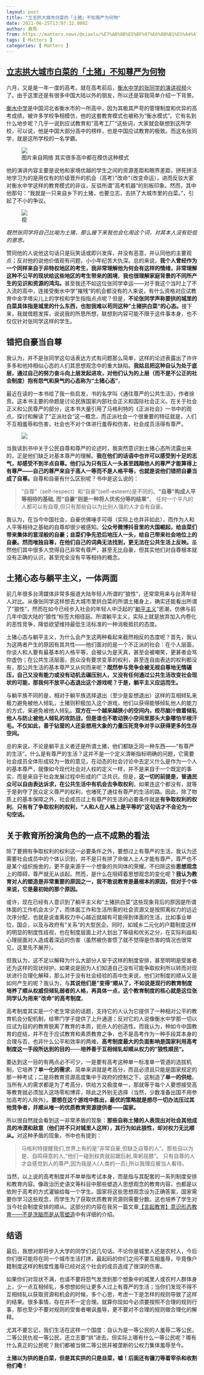 ```yaml
---
layout: post
title: "立志拱大城市白菜的「土猪」不知尊严为何物"
date: 2021-06-25T13:07:32.000Z
author: 鹿馬
from: https://matters.news/@xiaolu/%E7%AB%8B%E5%BF%97%E6%8B%B1%E5%A4%A7%E5%9F%8E%E5%B8%82%E7%99%BD%E8%8F%9C%E7%9A%84-%E5%9C%9F%E7%8C%AA-%E4%B8%8D%E7%9F%A5%E5%B0%8A%E4%B8%A5%E4%B8%BA%E4%BD%95%E7%89%A9-bafyreiggb6kg6qofcjnwyziz26ky5ketcojejngbflt6bs2oroyl77orea
tags: [ Matters ]
categories: [ Matters ]
---
```

<!--1624626452000-->
[立志拱大城市白菜的「土猪」不知尊严为何物](https://matters.news/@xiaolu/%E7%AB%8B%E5%BF%97%E6%8B%B1%E5%A4%A7%E5%9F%8E%E5%B8%82%E7%99%BD%E8%8F%9C%E7%9A%84-%E5%9C%9F%E7%8C%AA-%E4%B8%8D%E7%9F%A5%E5%B0%8A%E4%B8%A5%E4%B8%BA%E4%BD%95%E7%89%A9-bafyreiggb6kg6qofcjnwyziz26ky5ketcojejngbflt6bs2oroyl77orea)
------

<div>
<p>六月，又是是一年一度的高考。就在高考前后，<a href="https://www.youtube.com/watch?v=Kc9sCQunlC8" target="_blank">衡水中学的张同学的演讲视频</a>火了。由于这里还是有很多中国大陆以外的朋友，所以还是容我简单介绍一下背景。</p><p><a href="https://zh.wikipedia.org/wiki/%E8%A1%A1%E6%B0%B4%E4%B8%AD%E5%AD%A6" target="_blank">衡水中学</a>是中国河北省衡水市的一所高中，因为其极其严苛的管理制度和优异的高考成绩，被许多学校争相模仿，他的这套教育模式也被称为“衡水模式”。它有名到什么地步呢？几乎一说到应试教育和”高考工厂“这些词，大家就会联想到这所学校，可以说，他是中国大部分高中的榜样，也是中国应试教育的极致。而这名张同学，就是这所学校的一名学霸。</p><figure class="image"><img src="https://assets.matters.news/embed/713d838c-b47f-4d8a-887c-a72a0e4761b6.jpeg" data-asset-id="713d838c-b47f-4d8a-887c-a72a0e4761b6" referrerpolicy="no-referrer"><figcaption><span>图片来自网络   其实很多高中都在模仿这种模式</span></figcaption></figure><p>他的演讲内容主要是说他和家境优越的学生之间的资源差距和眼界差距，拼死拼活地学习为的是用仅有的阶级晋升的机会（高考）”改命“（改变命运），进而反驳大家对衡水中学这样的教育模式的非议，反驳所谓”高考机器“的刻板印象。然而，其中他那句：“我就是一只来自乡下的土猪，也要立志，去拱了大城市里的白菜。”，引起了不小的争议。</p><figure class="image"><img src="https://assets.matters.news/embed/302f4f68-ce57-4156-a865-75c7e327cf56.jpeg" data-asset-id="302f4f68-ce57-4156-a865-75c7e327cf56" referrerpolicy="no-referrer"><figcaption><span>视</span></figcaption></figure><p><em>既然张同学将自己比喻为土猪，那么接下来我也会化用这个词，对其本人没有贬低的意思。</em></p><p>赞同他的人说他这句话只是玩笑话或即兴发挥，并没有恶意，并认同他的主要观点；反对他的说他价值观有问题，小小年纪苦大仇深。总的来说，<strong>我个人曾经作为一个同样来自于非特权地区的考生，我非常理解他为何会有这样的情绪，非常理解这种不公平的现状给这些地区的考生带来的困境</strong>，<strong>我也很理解家庭背景的不同所产生的见识和资源的鸿沟。</strong>甚至我还不如这位张同学幸运——对于我这个当时上了不入流的高中，连接受衡水中学”摧残“的机会都没有的人来说，有什么资格对应试教育中金字塔尖儿上的学校和学生指指点点呢？但是，<strong>不论张同学声称要拱的城里的白菜具体指是城里的什么东西，也恕我难以苟同这种”土猪拱白菜“的心态。</strong>接下来，我就借题发挥，说说我的所思所想，联想到内容可能不限于这件事本身，也不仅仅针对张同学这样的学生。</p><h2><strong>错把自豪当自尊</strong></h2><p>我认为，并不是张同学这句话表达方式有问题那么简单，这样的论述表露出了许许多多和他持相似心态的人们其思想观念中的重大缺陷。<strong>我姑且把这种自认为处于底层，通过自己的努力奋斗向上层发起进攻，对他们认为的上层（而不是不公正的社会制度）抱有怨气和戾气的心态称为“土猪心态”</strong>。</p><p>最近在读的一本书给了我一些启发，书的名字叫《通往尊严的公共生活》，作者徐贲。这本书主要的命题是讨论民族国家内部社会正义和国际社会正义。在关于社会正义和公民尊严的部分，这本书大量引用了马格利特的《正派社会》一书中的观点，探讨和解读了“正派社会”这一概念，而正派社会一个很重要的特征就是，人们不互相羞辱和伤害，社会也不对个体进行羞辱和伤害，社会成员活得有尊严。</p><figure class="image"><img src="https://assets.matters.news/embed/2d45b62c-25d1-477c-968f-9f3c86ed91fd.jpeg" data-asset-id="2d45b62c-25d1-477c-968f-9f3c86ed91fd" referrerpolicy="no-referrer"><figcaption><span></span></figcaption></figure><p>当我读到书中关于公民自尊和尊严的论述时，我突然意识到土猪心态所流露出来的，正是他们缺乏对基本尊严的理解。<strong>我在他们的话语中也许可以感受到十足的志气，却感受不到半点自尊。他们认为只有压人一头甚至践踏他人的尊严才能算得上有尊严——自己的尊严来自于高人一等而不是人格平等，也就是说他们错把自豪当成了自尊。</strong>自尊和自豪有什么区别呢？书中是这么说的：</p><blockquote>“自尊”（self-respect）和“自豪”(self-esteem)是不同的。<strong>“自尊”构成人平等相待的基础, 而“自豪”则是一种将人优劣分等的结果”</strong>。 任何一个平凡的人都可以有自尊,但只有那些自以为比别人强的人才会有自豪。</blockquote><p>我认为，在当今中国社会，自豪仿佛唾手可得（实际上也并非如此），而作为人和人平等相待之基础的自尊却很少被感知。<strong>公众号微博抖音里的大国崛起，给韭菜们带来集体的意淫般的自豪；韭菜们争先恐后地压人一头，给自己带来社会地位上的自豪。然而唯独自尊，在他们自己的词典无法找到，更无法在公共生活上反映。</strong>虽然他们其中很多人觉得自己非常有尊严，甚至无比自豪，但其实他们对自尊根本就没有正确的认识，甚至完全没有平等相待的概念。</p><h2>土猪心态与躺平主义，一体两面</h2><p>前几年很多台湾媒体非常多报道大陆年轻人所谓的”狼性“，还常常用来与台湾年轻人对比。从像张同学这样想去大城市里拱白菜的所谓土猪身上，确实还能看出所谓了”狼性“，然而在如今已经步入社会的年轻人中泛起的”<a href="https://zh.wikipedia.org/wiki/%E8%BA%BA%E5%B9%B3" target="_blank">躺平主义</a>“思潮，仿佛与前几年中国大陆的”狼性“标签大相径庭。所谓躺平主义，实际上就是放弃加入内卷化的恶性竞争，降低欲望维持最低生活标准的一种消极抵抗的态度。</p><p>土猪心态与躺平主义，为什么会产生这两种看起来截然相反的态度呢？首先，我认为这两者产生的原因有其共性——他们面对的是一个不正派的社会：在个人层面，你谈人和人要有最基本的人格平等，会被认为是天真，甚至会被嘲笑，更甚者会骂你虚伪；在公共生活层面，民众没有要求变革的权利，甚至连自由表达的权利都没有，那公共生活的基本尊严又从何而来呢？<strong>既然参与竞争会被无视自尊地无情碾压，自己又没有能力或没有动机去碾压别人，又没有任何通过公共生活改变社会现状的可能，那我何不放平心态退出这个游戏呢？于是，躺平主义应运而生。</strong></p><p>与躺平族不同的是，相对于躺平族选择退出（至少是妄想退出）这样的互相倾轧来极力避免被他人倾轧，土猪则积极加入这个游戏，他们以获得能够倾轧他人的能力的方式，来避免被他人倾轧。<strong>双方在一个越来越狭小的空间内，绞尽脑汁做着倾轧他人与防止被他人倾轧的攻防战，但是谁也不敢动狭小空间里那头大象哪怕半根汗毛。不仅如此，善于钻营的人还妄想用大象的力量压死竞争对手以获得更多的生存空间。</strong></p><p>总的来说，不论是躺平主义者还是所谓土猪，他们都缺乏同一种东西——“有尊严的生活”。什么是有尊严的生活？这并不是一个定义清晰指标明确的问题，它需要社会成员全体形成较为一致的意见，在动态的社会讨论中去定义什么是作为一个人的基本尊严，就像如今现代社会对人权的定义一样，并不是来自于一个既定的事实，而是来自于社会发展过程中形成的广泛共识。但是，<strong>这一切的前提是，普通民众可以自由表达诉求，在公共生活中有机会去争取权利</strong>，如果连这个都没有，就等于是剥夺了民众定义尊严的权利，也堵死了通往有尊严的生活的路。因此，除了物质上的基本保障之外，社会成员过上有尊严的生活的必要条件就是<strong>有争取权利的权利</strong>。<strong>只有有了争取权利的权利，“人和人在人格上是平等的”这句话才不会沦为一句空话。</strong></p><h2>关于教育所扮演角色的一点不成熟的看法</h2><p>除了要拥有争取权利的权利这一必要条件之外，要想过上有尊严的生活，我认为还需要社会成员中的个体认识到，并不是只有拼了命做人上人才能有尊严，尊严也不是某个组织施舍的，更不是来源于一个想象的共同体的荣耀。不扫除这些<strong>思想观念</strong>上的障碍，尊严就无从谈起。然而，是什么在阻碍着思想观念的变化呢？<strong>我认为教育对人的塑造是非常重要的原因之一，我不敢说教育是最根本的原因，但对于个体来说，它是最初始的那个原因。</strong></p><p>或许，现在已经有人意识到了躺平主义和“土猪拱白菜”这些现象背后的原因是所谓体面的工作机会太少了，而体面工作和生活所需的社会资源又是按照离权力的远近次序分配，也就是说谁离权力中心越近就越有可能得到体面的生活，比如事业单位，国企，以及与政府有“关系“的大型民企。同时，如城乡二元化的户籍制度这样的明显的制度性歧视，也在制度层面上对人划出了等级和优劣之分，在实际利益和心理层面对人造成着深远的伤害（虽然被伤害惯了就不觉得是伤害的情况也很常见，这里先不展开）。</p><p>但我认为，这不足以解释为什么大部分人安于这样的制度安排，甚至明明是受害者还为这样的现状辩护。如果说是因为人们知道自己没有可能争取权利所以转而对现状进行合理化解释，那么对于没有社会经验的高中生来说，他们对制度的顺从又是如何产生的呢？我认为，与<strong>其说他们是”变得“顺从了，不如说是现行的教育制度培养了顺从权威但倾轧弱者的人格，再具体一点，这个教育制度的核心就是这位张同学认为用来”改命“的高考制度</strong>。</p><p>高考制度其实是一个老生常谈的话题，支持它的人认为它提供了一种相对公平的教育机会分配机制，给寒门学子提供了上升通道；反对它的人说像衡水中学那一切以应试为目的的教育脱离了教育的本质，扼杀人的创造性。而我认为，种如今中国教育的症结，并不在于应试教育和素质教育之争，也不是高考作为一种手段其本身的合理与否，也非什么公平和效率的两难，<strong>高考制度最大的负面影响是国家利用高考制度这一手段所达到的目的</strong>——<strong>培养善于互相倾轧却顺从权力的”狼性顺民“。</strong></p><p>要达到这一目的有两点必不可少，一是要有高考这种单一标准单一管道的选拔机制，它培养了<strong>单一化的需求</strong>，简单来讲就是考高分，而且必须且只能是国家规定的那一种考试；二是将教育资源高度集中于政府的控制之下，这制造了<strong>单一的供给</strong>。当所有人的需求都是为了考高分，供给方又极度单一，那就等于每个人要想接受高等教育就必须加入这场零和博弈，除此之外别无选择（当然，少数准备出国不用参加高考的人除外）。<strong>要想在这个游戏中胜出，最优的策略就是想尽一切办法压过其他竞争者，并顺从唯一的优质教育资源提供者——国家。</strong></p><p>所以很自然就会看到这一非常矛盾的现象：<strong>那些自称土猪的人表现出对社会其他成员的冷漠和敌意（他们并不只对城里人这样），其行为如此狼性，却对权力无比顺从。</strong>对这种矛盾的现象，书中也有提到：</p><blockquote>马格利特提醒我们,世界上有的是“非常自豪,但缺乏自尊的人”。那些自以为是、自鸣得意的人,“他们一碰到权贵就前踞后射,卑躬屈膝”。 只有自尊的人才会感觉到人的尊严,因为我是人(人类的一员),所以我理应被当人看待。</blockquote><p>当然，以上说的高考制度并不单单指考试本身，而是指与其配套的一系列制度安排和教育内容。像政治历史语文等科目中那些塑造人思想观念的教育内容，也都是以依附于高考的方式灌输给每一个学生。国家将这些思想观念设为正确答案，国家需要你学习这些观念，而学生为了获取优质教育资源则需要分数。这也培养了学生对当今社会制度安排的顺从。这部分的内容在我另一篇文章<a href="https://matters.news/@xiaolu/%E8%A8%80%E8%B5%B7%E6%95%99%E8%82%B2-%E6%84%8F%E8%AF%86%E5%BD%A2%E6%80%81%E6%95%99%E8%82%B2-%E4%B8%8D%E6%98%AF%E6%B4%97%E8%84%91%E8%80%8C%E6%98%AF%E4%BB%8E%E9%9B%B6%E5%A1%91%E9%80%A0-bafyreihwcinnymcqkhqwwkro5xfehsrcgd5tvz2ugyns2fcbqezuohi7mu" target="_blank">【言起教育】意识形态教育——不是洗脑而是从零塑造</a>中有详细的介绍。</p><h2>结语</h2><p>最后，我想对即将步入大学的同学们说几句话。不论你是城里人还是农村人，今后你们很可能将在同一个城市生活打拼，最起码的你们之间不要互相羞辱，毕竟像户籍制度这样的制度性羞辱已经对这个社会的成员造成了很深的伤害。</p><p>如果你们对现状不满，也请不要将怨气发泄到那个想象中的城里人或农村人群体身上，少一点互相倾轧，多想想如何让更多人过上有尊严的生活；当你们发现不得不互相倾轧以获取资源和机会的时候，多个心思，考虑一下是怎样的规则导致了这样的结果。很多事情，存在并不一定合理。就算你现如今必须要按照不合理的规则行事，那也至少不要对规则的受害者嘲讽羞辱，更不要对不合理的规则做合理化的解释。</p><p>尤其不要忘记，我们生活在这样一个国度：自认为是一等公民的人羞辱二等公民，二等公民仇视一等公民，还立志要“拱”进去。但实际上哪有什么一等公民呢？哪有什么真正的公民呢？我们都被当做二等公民并被垄断的公权力集体羞辱至今。</p><p><strong>土猪以为拱的是白菜，但是其实拱的只是韭菜，嘘！后面还有镰刀等着宰杀和收割他们嘞！</strong></p><p><br></p>
</div>
